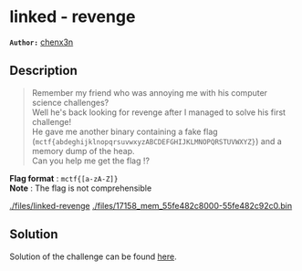 # linked - revenge

**`Author:`** [chenx3n](https://github.com/malikDaCoda)

## Description

> Remember my friend who was annoying me with his computer science challenges?  
> Well he's back looking for revenge after I managed to solve his first challenge!  
> He gave me another binary containing a fake flag (`mctf{abdeghijklnopqrsuvwxyzABCDEFGHIJKLMNOPQRSTUVWXYZ}`) and a memory dump of the heap.  
> Can you help me get the flag !?  

**Flag format** : `mctf{[a-zA-Z]}`  
**Note** : The flag is not comprehensible  

[./files/linked-revenge](./files/linked-revenge)
[./files/17158_mem_55fe482c8000-55fe482c92c0.bin](./files/17158_mem_55fe482c8000-55fe482c92c0.bin)

## Solution

Solution of the challenge can be found [here](solution/).

